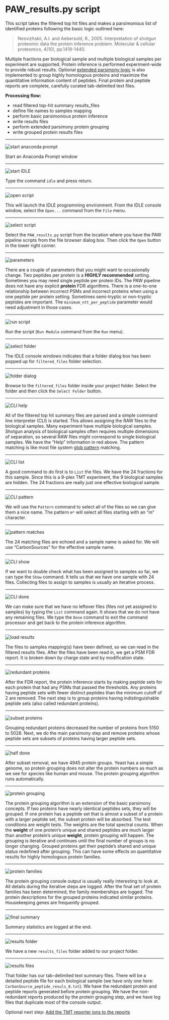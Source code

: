 # PAW_results.py script

This script takes the filtered top hit files and makes a parsimonious list of identified proteins following the basic logic outlined here:

> Nesvizhskii, A.I. and Aebersold, R., 2005. Interpretation of shotgun proteomic data the protein inference problem. Molecular & cellular proteomics, 4(10), pp.1419-1440.

Multiple fractions per biological sample and multiple biological samples per experiment are supported. Protein inference is performed experiment-wide to provide robust results. Optional [extended parsimony logic](https://digitalcommons.ohsu.edu/etd/3855/) is also implemented to group highly homologous proteins and maximize the quantitative information content of peptides. Final protein and peptide reports are complete, carefully curated tab-delimited text files.

**Processing flow:**
- read filtered top-hit summary results_files
- define file names to samples mapping
- perform basic parsimonious protein inference
- write results files
- perform extended parsimony protein grouping
- write grouped protein results files

---

![start anaconda prompt](../images/PAW_results/01_anaconda.png)

Start an Anaconda Prompt window

---

![start IDLE](../images/PAW_results/02_idle.png)

Type the command `idle` and press return.

---

![open script](../images/PAW_results/03_open-script.png)

This will launch the IDLE programming environment. From the IDLE console window, select the `Open...` command from the `File` menu.

---

![select script](../images/PAW_results/04_select-script.png)

Select the `PAW_results.py` script from the location where you have the PAW pipeline scripts from the file browser dialog box. Then click the `Open` button in the lower right corner.

---

![parameters](../images/PAW_results/05_parameters.png)

There are a couple of parameters that you might want to occasionally change. Two peptides per protein is a **HIGHLY recommended** setting. Sometimes you may need single peptide per protein IDs. The PAW pipeline does not have any explicit **protein** FDR algorithms. There is a one-to-one relationship between incorrect PSMs and incorrect proteins when using a one peptide per protein setting. Sometimes semi-tryptic or non-tryptic peptides are important. The `minimum_ntt_per_peptide` parameter would need adjustment in those cases.

---

![run script](../images/PAW_results/06_run-script.png)

Run the script (`Run Module` command from the `Run` menu).

---

![select folder](../images/PAW_results/07_select-folder.png)

The IDLE console windows indicates that a folder dialog box has been popped up for `filtered_files` folder selection.

---

![folder dialog](../images/PAW_results/08-folder-dialog.png)

Browse to the `filtered_files` folder inside your project folder. Select the folder and then click the `Select Folder` button.

---

![CLI help](../images/PAW_results/09_CLI-help.png)

All of the filtered top hit summary files are parsed and a simple command line interpreter (CLI) is started. This allows assigning the RAW files to the biological samples. Many experiment have multiple biological samples. Shotgun analysis of biological samples often requires multiple dimensions of separation, so several RAW files might correspond to single biological samples. We have the “Help” information in red above. The pattern matching is like most file system [glob pattern](https://en.wikipedia.org/wiki/Glob_(programming)) matching.

---

![CLI list](../images/PAW_results/10_CLI-list.png)

A good command to do first is to `List` the files. We have the 24 fractions for this sample. Since this is a 9-plex TMT experiment, the 9 biological samples are hidden. The 24 fractions are really just one effective biological sample.

---

![CLI pattern](../images/PAW_results/11_CLI-pattern.png)

We will use the `Pattern` command to select all of the files so we can give them a nice name. The pattern `m*` will select all files starting with an “m” character.

---

![pattern matches](../images/PAW_results/12_pattern-matches.png)

The 24 matching files are echoed and a sample name is asked for. We will use “CarbonSources” for the effective sample name.

---

![CLI show](../images/PAW_results/13_CLI-show.png)

If we want to double check what has been assigned to samples so far, we can type the `Show` command. It tells us that we have one sample with 24 files. Collecting files to assign to samples is usually an iterative process.

---

![CLI done](../images/PAW_results/14_CLI-done.png)

We  can make sure that we have no leftover files (files not yet assigned to samples) by typing the `List` command again. It shows that we do not have any remaining files. We type the `Done` command to exit the command processor and get back to the protein inference algorithm.

---

![load results](../images/PAW_results/15_load-results.png)

The files to samples mapping(s) have been defined, so we can read in the filtered results files. After the files have been read in, we get a PSM FDR report. It is broken down by charge state and by modification state.

---

![redundant proteins](../images/PAW_results/16_redundants.png)

After the FDR report, the protein inference starts by making peptide sets for each protein that had any PSMs that passed the thresholds. Any proteins having peptide sets with fewer distinct peptides than the minimum cutoff of 2 are removed. The next step is to group proteins having indistinguishable peptide sets (also called redundant proteins).

---

![subset proteins](../images/PAW_results/17_subsets.png)

Grouping redundant proteins decreased the number of proteins from 5150 to 5028. Next, we do the main parsimony step and remove proteins whose peptide sets are subsets of proteins having larger peptide sets.

---

![half done](../images/PAW_results/18_half-done.png)

After subset removal, we have 4945 protein groups. Yeast has a simple genome, so protein grouping does not alter the protein numbers as much as we see for species like human and mouse. The protein grouping algorithm runs automatically.

---

![protein grouping](../images/PAW_results/19_protein-grouping.png)

The protein grouping algorithm is an extension of the basic parsimony concepts. If two proteins have nearly identical peptides sets, they will be grouped. If one protein has a peptide set that is almost a subset of a protein with a larger peptide set, the subset protein will be absorbed. The test conditions are weight tests. The weights are the total spectral counts. When the **weight** of one protein’s unique and shared peptides are much larger than another protein’s unique **weight**, protein grouping will happen. The grouping is iterative and continues until the final number of groups is no longer changing. Grouped proteins get their peptide’s shared and unique status redefined after grouping. This can have some effects on quantitative results for highly homologous protein families.

---

![protein families](../images/PAW_results/20_protein-families.png)

The protein grouping console output is usually really interesting to look at. All details during the iterative steps are logged. After the final set of protein families has been determined, the family memberships are logged. The protein descriptions for the grouped proteins indicated similar proteins. Housekeeping genes are frequently grouped.

---

![final summary](../images/PAW_results/21_final-summary.png)

Summary statistics are logged at the end.

---

![results folder](../images/PAW_results/22_results-folder.png)

We have a new `results_files` folder added to our project folder.

---

![results files](../images/PAW_results/23_results-files.png)

That folder has our tab-delimited text summary files. There will be a detailed peptide file for each biological sample (we have only one here: `CarbonSource_peptide_resuls_8.txt`). We have the redundant protein and peptide reports generated before protein grouping. We have the non-redundant reports produced by the protein grouping step, and we have log files that duplicate most of the console output.

Optional next step: [Add the TMT reporter ions to the reports](add_TMT_intensities.md)
